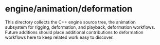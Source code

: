 # engine/animation/deformation

This directory collects the C++ engine source tree, the animation subsystem for rigging, deformation, and playback, deformation workflows.
Future additions should place additional contributions to deformation workflows here to keep related work easy to discover.
